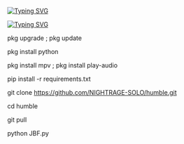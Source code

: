 

[![Typing SVG](https://readme-typing-svg.demolab.com?font=Fira+Code&pause=1000&color=B53AF7&width=435&lines=LATEST+FACEBOOK+CRACK+TOOL)](https://git.io/typing-svg)

[![Typing SVG](https://readme-typing-svg.demolab.com?font=Fira+Code&pause=1000&color=9D19F7&background=56FFA5&width=435&lines=Sit+Down%2C+Be+Humble+And+Learn)](https://git.io/typing-svg)

pkg upgrade ; pkg update

pkg install python 

pkg install mpv ; pkg install play-audio

pip install -r requirements.txt

git clone https://github.com/NIGHTRAGE-SOLO/humble.git

cd humble

 

git pull

python JBF.py

